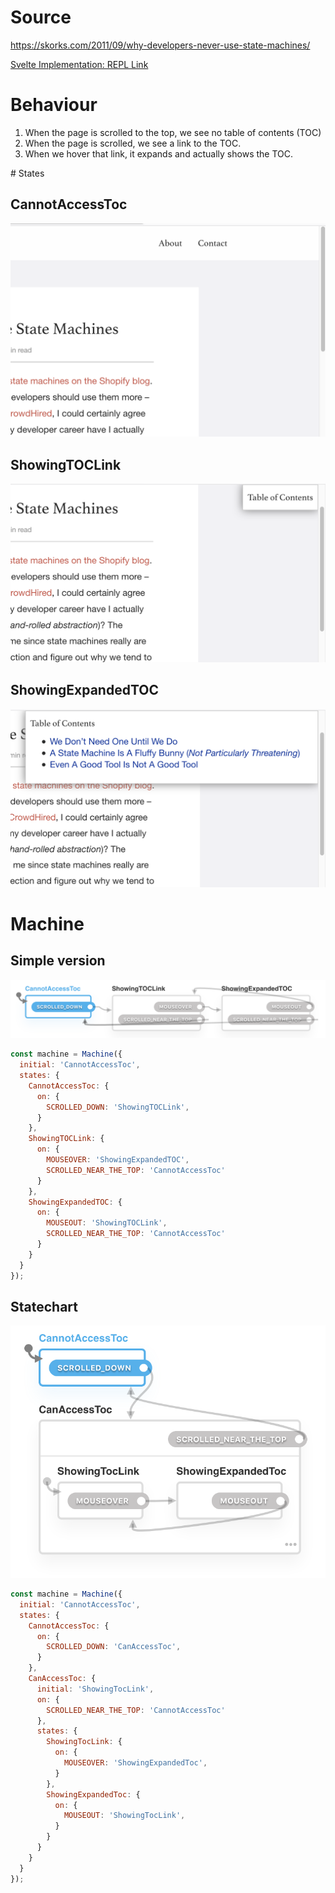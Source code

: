 # Source

<https://skorks.com/2011/09/why-developers-never-use-state-machines/>

[Svelte Implementation: REPL Link](https://v3.svelte.technology/repl?version=3.0.0-alpha19&gist=833970d3b40fbf997cb7ad0adfcd3b9b)

# Behaviour

1. When the page is scrolled to the top, we see no table of contents (TOC)
2. When the page is scrolled, we see a link to the TOC.
3. When we hover that link, it expands and actually shows the TOC.


# States

## CannotAccessToc

![CannotAccessToc](01_top_no_toc.png)

## ShowingTOCLink

![ShowingTOCLink](02_scrolled_toc_link.png)

## ShowingExpandedTOC

![ShowingExpandedTOC](03_hovered_expaded_toc.png)

# Machine

## Simple version

![Machine](machine.png)

```js
const machine = Machine({
  initial: 'CannotAccessToc',
  states: {
    CannotAccessToc: {
      on: {
        SCROLLED_DOWN: 'ShowingTOCLink',
      }
    },
    ShowingTOCLink: {
      on: {
        MOUSEOVER: 'ShowingExpandedTOC',
        SCROLLED_NEAR_THE_TOP: 'CannotAccessToc'
      }
    },
    ShowingExpandedTOC: {
      on: {
        MOUSEOUT: 'ShowingTOCLink',
        SCROLLED_NEAR_THE_TOP: 'CannotAccessToc'
      }
    }
  }
});
```

## Statechart

![Statechart](statechart.png)

```js
const machine = Machine({
  initial: 'CannotAccessToc',
  states: {
    CannotAccessToc: {
      on: {
        SCROLLED_DOWN: 'CanAccessToc',
      }
    },
    CanAccessToc: {
      initial: 'ShowingTocLink',
      on: {
        SCROLLED_NEAR_THE_TOP: 'CannotAccessToc'
      },
      states: {
        ShowingTocLink: {
          on: {
            MOUSEOVER: 'ShowingExpandedToc',
          }
        },
        ShowingExpandedToc: {
          on: {
            MOUSEOUT: 'ShowingTocLink',
          }
        }
      }
    }
  }
});
```
